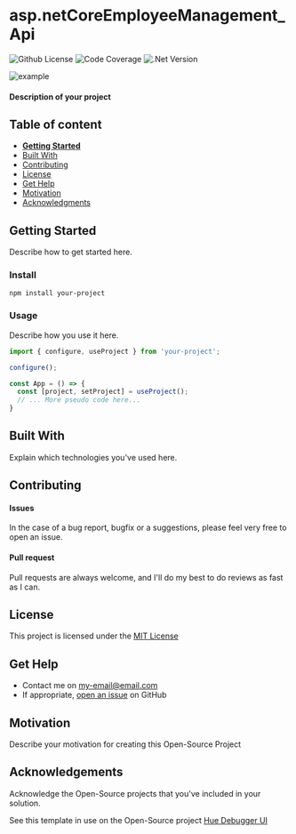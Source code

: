 # asp.netCoreEmployeeManagement_Api

![Github License](https://img.shields.io/badge/license-MIT-green)
![Code Coverage](https://img.shields.io/badge/coverage-90%25-green)
![.Net Version](https://img.shields.io/badge/react-v3.1.420-blue.svg)

![example](https://mdn.mozillademos.org/files/10529/inspector.png)

#### Description of your project

## Table of content

- [**Getting Started**](#getting-started)
- [Built With](#built-with)
- [Contributing](#contributing)
- [License](#license)
- [Get Help](#get-help)
- [Motivation](#motivation)
- [Acknowledgments](#acknowledgements)

## Getting Started
Describe how to get started here.

### Install
```console
npm install your-project
```

### Usage
Describe how you use it here.
```javascript
import { configure, useProject } from 'your-project';

configure();

const App = () => {
  const [project, setProject] = useProject();
  // ... More pseudo code here...
}
```
## Built With

Explain which technologies you've used here.

## Contributing

#### Issues
In the case of a bug report, bugfix or a suggestions, please feel very free to open an issue.

#### Pull request
Pull requests are always welcome, and I'll do my best to do reviews as fast as I can.

## License

This project is licensed under the [MIT License](https://github.com/this/project/blob/master/LICENSE)

## Get Help
- Contact me on my-email@email.com
- If appropriate, [open an issue](https://github.com/this/project/issues) on GitHub

## Motivation
Describe your motivation for creating this Open-Source Project

## Acknowledgements
Acknowledge the Open-Source projects that you've included in your solution.

See this template in use on the Open-Source project [Hue Debugger UI](https://github.com/Silind-Software/Hue-Debugger-UI)
